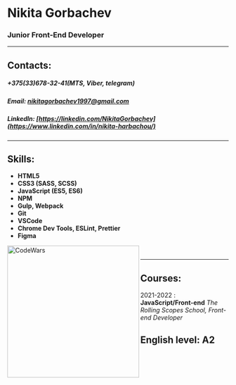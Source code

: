 # Nikita Gorbachev
### Junior Front-End Developer
***
## Contacts:
##### +375(33)678-32-41(MTS, Viber, telegram)
##### Email: nikitagorbachev1997@gmail.com
##### Linkedln: [https://linkedin.com/NikitaGorbachev](https://www.linkedin.com/in/nikita-harbachou/)
***
## Skills:
+ **HTML5**
+ **CSS3 (SASS, SCSS)**
+ **JavaScript (ES5, ES6)**
+ **NPM**
+ **Gulp, Webpack**
+ **Git**
+ **VSCode**
+ **Chrome Dev Tools, ESLint, Prettier**
+ **Figma**

[<img align="left" alt="CodeWars" width="300px" src="https://www.codewars.com/users/nikimix/badges/large"/>](codewars)</br>  

***
## Courses:  

2021-2022
: **JavaScript/Front-end**
*The Rolling Scopes School, Front-end Developer*

## English level: A2

